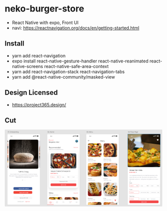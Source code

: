 # neko-burger-store

- React Native with expo, Front UI
- navi: https://reactnavigation.org/docs/en/getting-started.html

## Install

- yarn add react-navigation
- expo install react-native-gesture-handler react-native-reanimated react-native-screens react-native-safe-area-context
- yarn add react-navigation-stack react-navigation-tabs
- yarn add @react-native-community/masked-view

## Design Licensed

- https://project365.design/

## **Cut**

![capture](./capture.png)
